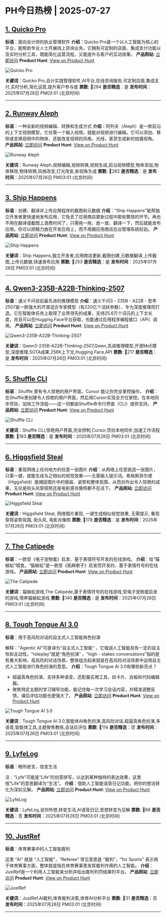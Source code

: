 # PH今日热榜 | 2025-07-27

## [1. Quicko Pro](https://www.producthunt.com/products/quicko-pro?utm_campaign=producthunt-api&utm_medium=api-v2&utm_source=Application%3A+dev+%28ID%3A+189358%29)
**标语**：面向会计师的执业管理软件
**介绍**：Quicko Pro是一个以人工智能为核心的平台，能帮助专业人士开展线上咨询业务。它拥有可定制的店面、集成支付功能以及实时分析工具，既能简化运营流程，又能提升与客户的互动效果。
**产品网站**: [立即访问](https://www.producthunt.com/r/2X5R3F2ID22W23?utm_campaign=producthunt-api&utm_medium=api-v2&utm_source=Application%3A+dev+%28ID%3A+189358%29)
**Product Hunt**: [View on Product Hunt](https://www.producthunt.com/products/quicko-pro?utm_campaign=producthunt-api&utm_medium=api-v2&utm_source=Application%3A+dev+%28ID%3A+189358%29)

![Quicko Pro](https://ph-files.imgix.net/ec8032e4-1b9f-4eb1-8763-01610fddfc2f.jpeg?auto=format)

**关键词**：Quicko Pro,会计实践管理软件,AI平台,在线咨询服务,可定制店面,集成支付,实时分析,简化运营,提升客户参与度
**票数**: 🔺294
**是否精选**：是
**发布时间**：2025年07月26日 PM03:01 (北京时间)

---

## [2.  Runway Aleph](https://www.producthunt.com/products/runwayml?utm_campaign=producthunt-api&utm_medium=api-v2&utm_source=Application%3A+dev+%28ID%3A+189358%29)
**标语**：一种全新的视频编辑、转换和生成方式
**介绍**：阿列夫（Aleph）是一款前沿的上下文视频模型，它仅需一个输入视频，就能对视频进行编辑。它可以添加、移除或变换视频中的物体，还能改变视频的风格、光线，甚至生成新的拍摄视角。
**产品网站**: [立即访问](https://www.producthunt.com/r/DZQRIVZBRSE4GF?utm_campaign=producthunt-api&utm_medium=api-v2&utm_source=Application%3A+dev+%28ID%3A+189358%29)
**Product Hunt**: [View on Product Hunt](https://www.producthunt.com/products/runwayml?utm_campaign=producthunt-api&utm_medium=api-v2&utm_source=Application%3A+dev+%28ID%3A+189358%29)

![ Runway Aleph](https://ph-files.imgix.net/54842410-07f0-4939-a267-a47f4f994954.jpeg?auto=format)

**关键词**：Runway Aleph,视频编辑,视频转换,视频生成,前沿视频模型,物体添加,物体移除,物体转换,风格改变,灯光改变,新视角生成
**票数**: 🔺282
**是否精选**：是
**发布时间**：2025年07月26日 PM03:01 (北京时间)

---

## [3. Ship Happens](https://www.producthunt.com/products/ship-happens-automate-asc-localization?utm_campaign=producthunt-api&utm_medium=api-v2&utm_source=Application%3A+dev+%28ID%3A+189358%29)
**标语**：创建、翻译并上传应用程序的截图和元数据
**介绍**：“Ship Happens”能帮独立开发者更快速地发布应用，它免去了应用商店更新过程中那些繁琐的环节。再也不用在翻译或截图上浪费时间了，只需拖一拖、放一放、翻译一下，然后就能发布应用。你可以把精力放在开发应用上，而不用跟应用商店后台管理系统较劲。
**产品网站**: [立即访问](https://www.producthunt.com/r/JLNU7H2JWDGRKV?utm_campaign=producthunt-api&utm_medium=api-v2&utm_source=Application%3A+dev+%28ID%3A+189358%29)
**Product Hunt**: [View on Product Hunt](https://www.producthunt.com/products/ship-happens-automate-asc-localization?utm_campaign=producthunt-api&utm_medium=api-v2&utm_source=Application%3A+dev+%28ID%3A+189358%29)

![Ship Happens](https://ph-files.imgix.net/d308f42e-971b-4d25-a692-5009a19fb311.png?auto=format)

**关键词**：Ship Happens,独立开发者,应用商店更新,截图创建,元数据翻译,上传截图,上传元数据,快速发布应用
**票数**: 🔺253
**是否精选**：是
**发布时间**：2025年07月26日 PM03:01 (北京时间)

---

## [4. Qwen3-235B-A22B-Thinking-2507](https://www.producthunt.com/products/qwen3?utm_campaign=producthunt-api&utm_medium=api-v2&utm_source=Application%3A+dev+%28ID%3A+189358%29)
**标语**：通义千问目前最先进的推理模型
**介绍**：通义千问3 - 235B - A22B - 思考2507是一款强大的开源混合专家模型（有220亿个活跃参数），专为深度推理而打造。它在智能体任务上取得了业界领先的成果，支持25.6万个词元的上下文长度，并且可以在Hugging Face平台获取，也能通过应用程序编程接口（API）调用。
**产品网站**: [立即访问](https://www.producthunt.com/r/YENEBJREATO6T6?utm_campaign=producthunt-api&utm_medium=api-v2&utm_source=Application%3A+dev+%28ID%3A+189358%29)
**Product Hunt**: [View on Product Hunt](https://www.producthunt.com/products/qwen3?utm_campaign=producthunt-api&utm_medium=api-v2&utm_source=Application%3A+dev+%28ID%3A+189358%29)

![Qwen3-235B-A22B-Thinking-2507](https://ph-files.imgix.net/f07cf271-0002-4c09-9bc4-9141fea1e3f6.jpeg?auto=format)

**关键词**：Qwen3-235B-A22B-Thinking-2507,Qwen,先进推理模型,开源MoE模型,深度推理,SOTA成果,256K上下文,Hugging Face,API
**票数**: 🔺217
**是否精选**：是
**发布时间**：2025年07月26日 PM03:01 (北京时间)

---

## [5. Shuffle CLI ](https://www.producthunt.com/products/shuffle?utm_campaign=producthunt-api&utm_medium=api-v2&utm_source=Application%3A+dev+%28ID%3A+189358%29)
**标语**：Shuffle 里有令人惊艳的用户界面，Cursor 能让你完全掌控操作。
**介绍**：在Shuffle里创建令人惊艳的用户界面，然后用Cursor实现全方位掌控。在本地同步项目，加快工作流程——这一切都由Shuffle命令行界面（CLI）提供支持。
**产品网站**: [立即访问](https://www.producthunt.com/r/ZS7F3QIXH7NZLZ?utm_campaign=producthunt-api&utm_medium=api-v2&utm_source=Application%3A+dev+%28ID%3A+189358%29)
**Product Hunt**: [View on Product Hunt](https://www.producthunt.com/products/shuffle?utm_campaign=producthunt-api&utm_medium=api-v2&utm_source=Application%3A+dev+%28ID%3A+189358%29)

![Shuffle CLI ](https://ph-files.imgix.net/846784d4-23d8-4842-8fe9-182e809e4c94.png?auto=format)

**关键词**：Shuffle CLI,惊艳用户界面,完全控制,Cursor,项目本地同步,加速工作流程
**票数**: 🔺183
**是否精选**：是
**发布时间**：2025年07月26日 PM03:01 (北京时间)

---

## [6. Higgsfield Steal](https://www.producthunt.com/products/higgsfield?utm_campaign=producthunt-api&utm_medium=api-v2&utm_source=Application%3A+dev+%28ID%3A+189358%29)
**标语**：重现网络上任何地方的任意一张图片
**介绍**：从网络上任意挑选一张图片，只需一键，就能生成与之相似的视觉效果——无需输入提示词。希格斯菲尔德（Higgsfield）能捕捉图片中的服装、姿势和整体氛围，从而创作出令人惊艳的成果，无论是街头风穿搭照还是电影感肖像照都不在话下。
**产品网站**: [立即访问](https://www.producthunt.com/r/CRSH5HTBK5IEJR?utm_campaign=producthunt-api&utm_medium=api-v2&utm_source=Application%3A+dev+%28ID%3A+189358%29)
**Product Hunt**: [View on Product Hunt](https://www.producthunt.com/products/higgsfield?utm_campaign=producthunt-api&utm_medium=api-v2&utm_source=Application%3A+dev+%28ID%3A+189358%29)

![Higgsfield Steal](https://ph-files.imgix.net/047eebfc-b217-48b5-ace5-7553b7648fb4.png?auto=format)

**关键词**：Higgsfield Steal, 网络图片重现, 一键生成相似视觉效果, 无需提示, 重现穿搭姿势氛围, 街头风, 电影肖像照
**票数**: 🔺178
**是否精选**：是
**发布时间**：2025年07月26日 PM03:01 (北京时间)

---

## [7. The Catipede](https://www.producthunt.com/products/the-catipede?utm_campaign=producthunt-api&utm_medium=api-v2&utm_source=Application%3A+dev+%28ID%3A+189358%29)
**标语**：一款受《电子宠物蛋》启发、基于表情符号开发的在线游戏。
**介绍**：给“猫蜈蚣”喂食。“猫蜈蚣”是一款受《拓麻歌子》启发而开发的、基于表情符号的在线游戏。
**产品网站**: [立即访问](https://www.producthunt.com/r/6LLJVREYJC643Y?utm_campaign=producthunt-api&utm_medium=api-v2&utm_source=Application%3A+dev+%28ID%3A+189358%29)
**Product Hunt**: [View on Product Hunt](https://www.producthunt.com/products/the-catipede?utm_campaign=producthunt-api&utm_medium=api-v2&utm_source=Application%3A+dev+%28ID%3A+189358%29)

![The Catipede](https://ph-files.imgix.net/674483c4-9f97-43a0-ac5a-fc4dbe7d0c51.png?auto=format)

**关键词**：猫蜈蚣游戏,The Catipede,基于表情符号的在线游戏,受电子宠物蛋启发的游戏,喂养猫蜈蚣游戏
**票数**: 🔺140
**是否精选**：是
**发布时间**：2025年07月26日 PM03:01 (北京时间)

---

## [8. Tough Tongue AI 3.0](https://www.producthunt.com/products/tough-tongue-ai-2?utm_campaign=producthunt-api&utm_medium=api-v2&utm_source=Application%3A+dev+%28ID%3A+189358%29)
**标语**：用于高风险对话的自主式人工智能角色扮演

解释：“Agentic AI”可直译为“自主式人工智能” ，它强调人工智能具有一定的自主性和主动性。“roleplay”就是“角色扮演” ，“high - stakes conversations”指的是有重大影响、高风险的对话场景。整体组合起来就是在高风险对话场景中运用自主式人工智能进行角色扮演的意思。
**介绍**：Tough Tongue AI 3.0有哪些新亮点？
- 超逼真角色扮演，支持多种语音，还配备实用工具，如卡片、白板和代码编辑器。
- 聚焦特定主题的学习辅导功能，能记住每一次学习会话内容，并精准调整反馈。课后评估功能也更强大了。
**产品网站**: [立即访问](https://www.producthunt.com/r/EQBLEZEEKBFQLG?utm_campaign=producthunt-api&utm_medium=api-v2&utm_source=Application%3A+dev+%28ID%3A+189358%29)
**Product Hunt**: [View on Product Hunt](https://www.producthunt.com/products/tough-tongue-ai-2?utm_campaign=producthunt-api&utm_medium=api-v2&utm_source=Application%3A+dev+%28ID%3A+189358%29)

![Tough Tongue AI 3.0](https://ph-files.imgix.net/827ad4a2-a873-4f12-a3d4-fd22a084da17.gif?auto=format)

**关键词**：Tough Tongue AI 3.0,智能体AI角色扮演,高风险对话,超逼真角色扮演,多语音,智能体工具,主题聚焦教练,会话后评估
**票数**: 🔺114
**是否精选**：否
**发布时间**：2025年07月26日 PM03:01 (北京时间)

---

## [9. LyfeLog](https://www.producthunt.com/products/lyfelog?utm_campaign=producthunt-api&utm_medium=api-v2&utm_source=Application%3A+dev+%28ID%3A+189358%29)
**标语**：畅所欲言，改变生活

注：“Lyfe”可能是“Life”的创意拼写，以达到某种独特的表达效果，这里按“Life”的意思翻译为“生活”。
**介绍**：借助人工智能语音日记功能，把你的想法转化为深刻见解。
**产品网站**: [立即访问](https://www.producthunt.com/r/MYQGF4FEVWADHO?utm_campaign=producthunt-api&utm_medium=api-v2&utm_source=Application%3A+dev+%28ID%3A+189358%29)
**Product Hunt**: [View on Product Hunt](https://www.producthunt.com/products/lyfelog?utm_campaign=producthunt-api&utm_medium=api-v2&utm_source=Application%3A+dev+%28ID%3A+189358%29)

![LyfeLog](https://ph-files.imgix.net/9ae49758-1f2f-412a-811c-f1e884853859.png?auto=format)

**关键词**：LyfeLog,说你所想,转变生活,AI语音日记,思想转变为见解
**票数**: 🔺66
**是否精选**：否
**发布时间**：2025年07月26日 PM03:01 (北京时间)

---

## [10. JustRef](https://www.producthunt.com/products/justref?utm_campaign=producthunt-api&utm_medium=api-v2&utm_source=Application%3A+dev+%28ID%3A+189358%29)
**标语**：体育赛事中的人工智能裁判

这里 “AI” 就是 “人工智能”，“Referee” 常见意思是 “裁判”，“for Sports” 表示用于体育赛事方面，整体就是指在体育赛事里发挥裁判作用的人工智能。
**介绍**：JustRef是一个利用人工智能来分析并给出裁判判罚结果的平台。
**产品网站**: [立即访问](https://www.producthunt.com/r/SOVOT5TXTQJOUL?utm_campaign=producthunt-api&utm_medium=api-v2&utm_source=Application%3A+dev+%28ID%3A+189358%29)
**Product Hunt**: [View on Product Hunt](https://www.producthunt.com/products/justref?utm_campaign=producthunt-api&utm_medium=api-v2&utm_source=Application%3A+dev+%28ID%3A+189358%29)

![JustRef](https://ph-files.imgix.net/073da695-2698-4757-993f-4d30485f7cc1.png?auto=format)

**关键词**：JustRef,AI裁判,体育裁判决策,体育AI分析平台
**票数**: 🔺31
**是否精选**：否
**发布时间**：2025年07月26日 PM03:01 (北京时间)

---

